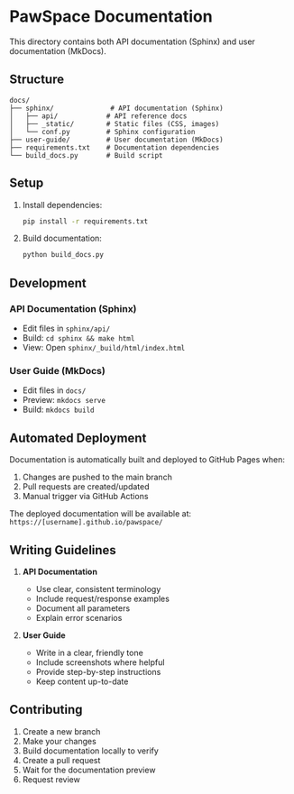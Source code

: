 # PawSpace Documentation

This directory contains both API documentation (Sphinx) and user documentation (MkDocs).

## Structure

```
docs/
├── sphinx/              # API documentation (Sphinx)
│   ├── api/            # API reference docs
│   ├── _static/        # Static files (CSS, images)
│   └── conf.py         # Sphinx configuration
├── user-guide/         # User documentation (MkDocs)
├── requirements.txt    # Documentation dependencies
└── build_docs.py       # Build script
```

## Setup

1. Install dependencies:
   ```bash
   pip install -r requirements.txt
   ```

2. Build documentation:
   ```bash
   python build_docs.py
   ```

## Development

### API Documentation (Sphinx)

- Edit files in `sphinx/api/`
- Build: `cd sphinx && make html`
- View: Open `sphinx/_build/html/index.html`

### User Guide (MkDocs)

- Edit files in `docs/`
- Preview: `mkdocs serve`
- Build: `mkdocs build`

## Automated Deployment

Documentation is automatically built and deployed to GitHub Pages when:
1. Changes are pushed to the main branch
2. Pull requests are created/updated
3. Manual trigger via GitHub Actions

The deployed documentation will be available at: `https://[username].github.io/pawspace/`

## Writing Guidelines

1. **API Documentation**
   - Use clear, consistent terminology
   - Include request/response examples
   - Document all parameters
   - Explain error scenarios

2. **User Guide**
   - Write in a clear, friendly tone
   - Include screenshots where helpful
   - Provide step-by-step instructions
   - Keep content up-to-date

## Contributing

1. Create a new branch
2. Make your changes
3. Build documentation locally to verify
4. Create a pull request
5. Wait for the documentation preview
6. Request review
